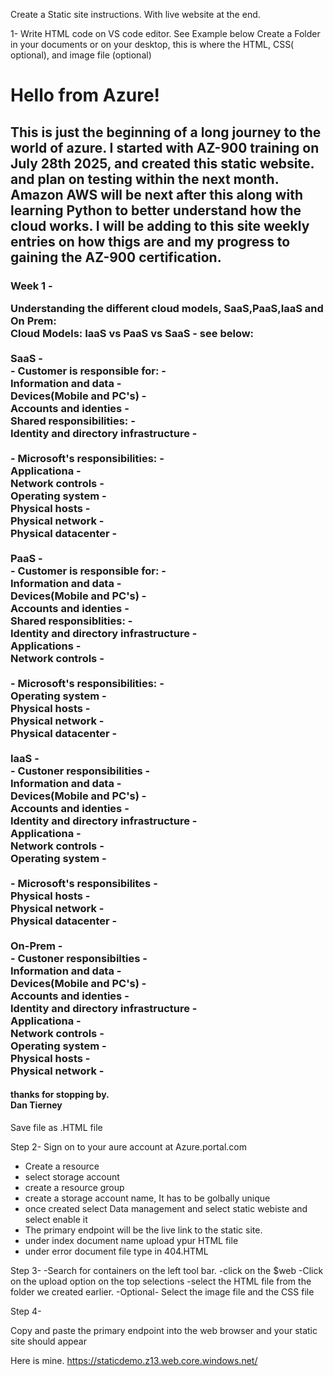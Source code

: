 Create a Static site instructions. With live website at the end.

1- Write HTML code on VS code editor. See Example below
Create a Folder in your documents or on your desktop, this is where the HTML, CSS( optional), and image file (optional)

<!-- index.html -->
<!DOCTYPE html>
<html>
  <head><title>This Is My First Azure. Site Created on 8/2/25 by Dan Tierney </title></head>
  <body>
    <h1>Hello from Azure!</h1>
  </body>
    <h2>This is just the beginning of a long journey to the world of azure. I started with AZ-900 training on July 28th 
      2025, and created this static website. and plan on testing within the next month. Amazon AWS will be next after 
      this along with learning Python to better understand how the cloud works. I will be adding to this site weekly entries
      on how thigs are and my progress to gaining the AZ-900 certification.
         </h2>
        <h3> Week 1 - 
           <p>Understanding the different cloud models, SaaS,PaaS,IaaS and On Prem:
           <br>Cloud Models: IaaS vs PaaS vs SaaS - see below:<br>
 <br>SaaS
- <br> - Customer is responsible for:
-  <br>Information and data
-  <br>Devices(Mobile and PC's)
-  <br>Accounts and identies
-  <br>Shared responsibilities:
-  <br>Identity and directory infrastructure -<br>
 <br> - Microsoft's responsibilities:
-  <br>Applicationa
-  <br>Network controls
-  <br>Operating system
-  <br>Physical hosts
-  <br>Physical network
-  <br>Physical datacenter - <br>
 <br>PaaS
- <br> - Customer is responsible for:
-  <br>Information and data
-  <br>Devices(Mobile and PC's)
-  <br>Accounts and identies
- <br>Shared responsiblities:
-  <br>Identity and directory infrastructure
-  <br>Applications
-  <br>Network controls - <br>
<br> - Microsoft's responsibilities:
-  <br>Operating system
-  <br>Physical hosts
-  <br>Physical network
-  <br>Physical datacenter -<br> 
 <br>IaaS
- <br> - Custoner responsibilities
-  <br>Information and data
-  <br>Devices(Mobile and PC's)
-  <br>Accounts and identies
-  <br>Identity and directory infrastructure
-  <br>Applicationa
-  <br>Network controls
-  <br>Operating system -  <br>
 <br> - Microsoft's responsibilites
-  <br>Physical hosts
-  <br>Physical network
-  <br>Physical datacenter - <br>
 <br>On-Prem
- <br> - Custoner responsibilties
-  <br>Information and data
-  <br>Devices(Mobile and PC's)
-  <br>Accounts and identies
-  <br>Identity and directory infrastructure
-  <br>Applicationa
-  <br>Network controls
-  <br>Operating system
-  <br>Physical hosts
-  <br>Physical network - 
</p> </h3> 
    <h4><p>thanks for stopping by. <br>
    Dan Tierney</p></h4>  
</html>

Save file as .HTML file

Step 2-
Sign on to your aure account at Azure.portal.com
  - Create a resource
  - select storage account
  - create a resource group
  - create a storage account name, It has to be golbally unique
  - once created select Data management and select static webiste and select enable it
  - The primary endpoint will be the live link to the static site.
  - under index document name upload ypur HTML file
  - under error document file type in 404.HTML

Step 3-
  -Search for containers on the left tool bar.
  -click on the $web 
  -Click on the upload option on the top selections
  -select the HTML file from the folder we created earlier.
  -Optional- Select the image file and the CSS file

Step 4-

Copy and paste the primary endpoint into the web browser and your static site should appear


Here is mine.
https://staticdemo.z13.web.core.windows.net/


